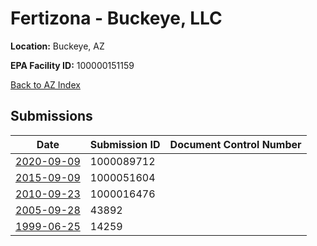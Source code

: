 # Fertizona - Buckeye, LLC

**Location:** Buckeye, AZ

**EPA Facility ID:** 100000151159

[Back to AZ Index](../../index.md)

## Submissions

| Date | Submission ID | Document Control Number |
|------|--------------|-------------------------|
| [2020-09-09](submissions/1000089712.md) | 1000089712 |  |
| [2015-09-09](submissions/1000051604.md) | 1000051604 |  |
| [2010-09-23](submissions/1000016476.md) | 1000016476 |  |
| [2005-09-28](submissions/43892.md) | 43892 |  |
| [1999-06-25](submissions/14259.md) | 14259 |  |
